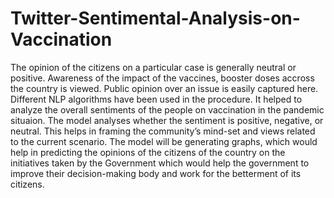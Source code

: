 # Twitter-Sentimental-Analysis-on-Vaccination

The opinion of the citizens on a particular case is generally neutral or positive. Awareness of the impact of the vaccines, booster doses accross the country is viewed. Public opinion over an issue is easily captured here. Different NLP algorithms have been used in the procedure. It helped to analyze the overall sentiments of the people on vaccination in the pandemic situaion. The model analyses whether the sentiment is positive, negative, or neutral. This helps in framing the community’s mind-set and views related to the current scenario. The model will be generating graphs, which would help in predicting the opinions of the citizens of the country on the initiatives taken by the Government which would help the government to improve their decision-making body and work for the betterment of its citizens. 
